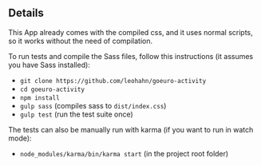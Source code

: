 ## Details
This App already comes with the compiled css, and it uses normal scripts, so it
works without the need of compilation.

To run tests and compile the Sass files, follow this instructions (it assumes you have Sass installed):

- `git clone https://github.com/leohahn/goeuro-activity`
- `cd goeuro-activity`
- `npm install`
- `gulp sass` (compiles sass to `dist/index.css`)
- `gulp test` (run the test suite once)

The tests can also be manually run with karma (if you want to run in watch mode):

- `node_modules/karma/bin/karma start` (in the project root folder)
